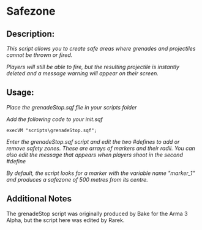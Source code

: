 # Safezone
## Description:
_This script allows you to create safe areas where grenades and projectiles cannot be thrown or fired._

_Players will still be able to fire, but the resulting projectile is instantly deleted and a message warning will appear on their screen._

## Usage:

_Place the grenadeStop.sqf file in your scripts folder_

_Add the following code to your init.sqf_

```
execVM "scripts\grenadeStop.sqf";
```

_Enter the grenadeStop.sqf script and edit the two #defines to add or remove safety zones. These are arrays of markers and their radii. You can also edit the message that appears when players shoot in the second #define_

_By default, the script looks for a marker with the variable name "marker_1" and produces a safezone of 500 metres from its centre._

## Additional Notes

The grenadeStop script was originally produced by Bake for the Arma 3 Alpha, but the script here was edited by Rarek.